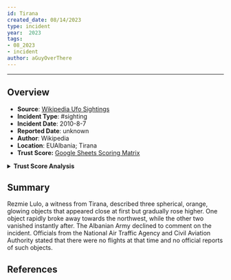 ```yaml
---
id: Tirana
created_date: 08/14/2023
type: incident
year:  2023
tags:
- 08_2023
- incident
author: aGuyOverThere
---
```


----

## Overview

- **Source**: [Wikipedia Ufo Sightings](https://en.wikipedia.org/wiki/List_of_reported_UFO_sightings)
- **Incident Type**: #sighting
- **Incident Date**: 2010-8-7
- **Reported Date**: unknown
- **Author**: Wikipedia
- **Location**: E​UAlbania; Tirana
- **Trust Score:** [Google Sheets Scoring Matrix](https://docs.google.com/spreadsheets/d/1CUarxE7P1cPwgWXwJzzeWnZGm1c6Wp2Ttazdt3VPM_s/edit?usp=sharing)

<details>
<summary><b>Trust Score Analysis</b></summary>
<IMG src="https://publish-01.obsidian.md/access/1c31a6f93f82a49b0a9eb31193d6cdec/_images/" alt="Trust Score"/>
</details>

## Summary

Rezmie Lulo, a witness from Tirana, described three spherical, orange, glowing objects that appeared close at first but gradually rose higher. One object rapidly broke away towards the northwest, while the other two vanished instantly after. The Albanian Army declined to comment on the incident. Officials from the National Air Traffic Agency and Civil Aviation Authority stated that there were no flights at that time and no official reports of such objects.

## References
